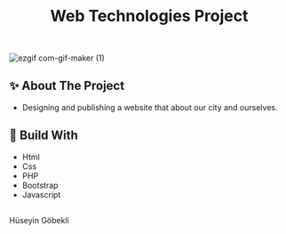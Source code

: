</br>
<h1 align="center"> Web Technologies Project
 </h1>
</br>


![ezgif com-gif-maker (1)](https://github.com/huseyingobekli/Web-Teknolojileri-Projesi/assets/117904152/22b32cc7-d6c9-45de-b4e8-1be8a96293de)
</br>

<h2> ✨ About The Project</h2>

- Designing and publishing a website that about our city and ourselves.
 <h2></h2>


<h2> 📌 Build With</h2>

- Html
- Css
- PHP
- Bootstrap
- Javascript
  
 <h2></h2>
 
  Hüseyin Göbekli
 
 

